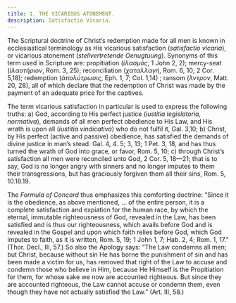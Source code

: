 ```yaml
---
title: 1. THE VICARIOUS ATONEMENT.
description: Satisfactio Vicaria.
---
```


The Scriptural doctrine of Christ’s redemption made for all men is known in ecclesiastical terminology as His vicarious satisfaction (_satisfactio vicaria_), or vicarious atonement (_stellvertretende Oenugtuung_). Synonyms of this term used in Scripture are: propitiation (_ίλασμός_, 1 John 2, 2); mercy-seat (_ίλαοτήριον_, Rom. 3, 25); reconciliation (_χαταλλαγή_, Rom. 6, 10; 2 Cor. 5,18); redemption (_άπολύτρωσις_, Eph. 1, 7; Col. 1,14) ; ransom (_λντρον_, Matt. 20, 28), all of which declare that the redemption of Christ was made by the payment of an adequate price for the captives. 

The term vicarious satisfaction in particular is used to express the following truths: a) God, according to His perfect justice (_iustitia legislatoria, normativa_), demands of all men perfect obedience to His Law, and His wrath is upon all (_iustitia vindicativa_) who do not fulfil it, Gal. 3,10; b) Christ, by His perfect (active and passive) obedience, has satisfied the demands of divine justice in man’s stead. Gal. 4, 4. 5; 3, 13; 1 Pet. 3, 18, and has thus turned the wrath of God into grace, or favor, Rom. 5, 10; c) through Christ’s satisfaction all men were reconciled unto God, 2 Cor. 5, 18—21; that is to say, God is no longer angry with sinners and no longer imputes to them their transgressions, but has graciously forgiven them all their sins, Rom. 5, 10.18.19. 

The _Formula of Concord_ thus emphasizes this comforting doctrine: “Since it is the obedience, as above mentioned, ... of the entire person, it is a complete satisfaction and expiation for the human race, by which the eternal, immutable righteousness of God, revealed in the Law, has been satisfied and is thus our righteousness, which avails before God and is revealed in the Gospel and upon which faith relies before God, which God imputes to faith, as it is written, Rom. 5, 19; 1 John 1, 7; Hab. 2, 4; Rom. 1, 17.” (Thor. Decl., III, 57.) So also the Apology says: “The Law condemns all men; but Christ, because without sin He has borne the punishment of sin and has been made a victim for us, has removed that right of the Law to accuse and condemn those who believe in Him, because He Himself is the Propitiation for them, for whose sake we now are accounted righteous. But since they are accounted righteous, the Law cannot accuse or condemn them, even though they have not actually satisfied the Law.” (Art. III, 58.) 
